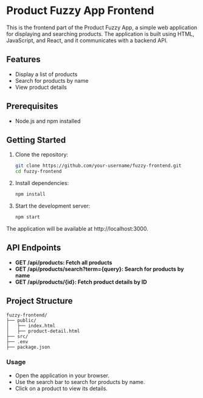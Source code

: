 # Product Fuzzy App Frontend

This is the frontend part of the Product Fuzzy App, a simple web application for displaying and searching products. The application is built using HTML, JavaScript, and React, and it communicates with a backend API.

## Features

- Display a list of products
- Search for products by name
- View product details

## Prerequisites

- Node.js and npm installed

## Getting Started

1. Clone the repository:

   ```sh
   git clone https://github.com/your-username/fuzzy-frontend.git
   cd fuzzy-frontend

2. Install dependencies:
    ```sh
    npm install

3. Start the development server:
    ```sh
    npm start

The application will be available at http://localhost:3000.

## API Endpoints
- **GET /api/products: Fetch all products**
- **GET /api/products/search?term={query}: Search for products by name**
- **GET /api/products/{id}: Fetch product details by ID**

## Project Structure

```
fuzzy-frontend/
├── public/
│   ├── index.html
│   ├── product-detail.html
├── src/
├── .env
├── package.json
```

### Usage
- Open the application in your browser.
- Use the search bar to search for products by name.
- Click on a product to view its details.
